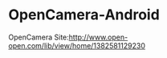 OpenCamera-Android
==================

OpenCamera Site:http://www.open-open.com/lib/view/home/1382581129230
